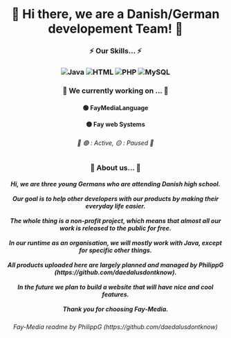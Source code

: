 <h1 align="center">🤖 Hi there, we are a Danish/German developement Team! 🤖</h1>

<h3 align="center">⚡ Our Skills... ⚡</h3>
<h3 align="center">

![Java](https://img.shields.io/badge/Java-ED8B00?style=for-the-badge&logo=java&logoColor=white)
![HTML](https://img.shields.io/badge/HTML5-E34F26?style=for-the-badge&logo=html5&logoColor=white)
![PHP](https://img.shields.io/badge/PHP-777BB4?style=for-the-badge&logo=php&logoColor=white)
![MySQL](https://img.shields.io/badge/MySQL-00000F?style=for-the-badge&logo=mysql&logoColor=white)
</h3>

<h3 align="center">🔭 We currently working on ... 🔭</h3>
<h4 align="center">

🟢 FayMediaLanguage

🟡 Fay web Systems
</h4>
<h6 align="center">📜 🟢 : Active, 🟡 : Paused 📜</h6>

<h3 align="center">🤔 About us... 🤔</h3>
<h5 align="center">
Hi, we are three young Germans who are attending Danish high school. 
<br></br>
Our goal is to help other developers with our products by making their everyday life easier.
<br></br>
The whole thing is a non-profit project, which means that almost all our work is released to the public for free.
<br></br>
In our runtime as an organisation, we will mostly work with Java, except for specific other things.
<br></br>
All products uploaded here are largely planned and managed by PhilippG (https://github.com/daedalusdontknow).
<br></br>
In the future we plan to build a website that will have nice and cool features. 
<br></br>
Thank you for choosing Fay-Media.
</h5>
  
<h6 align="center"> Fay-Media readme by PhilippG (https://github.com/daedalusdontknow)</h6>
